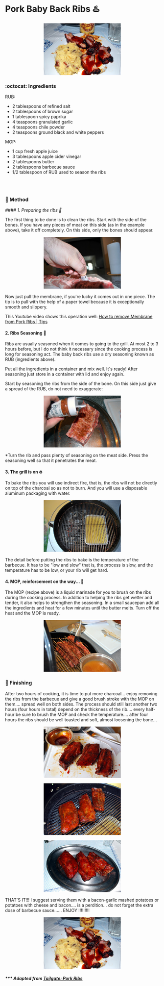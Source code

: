 # Pork Baby Back Ribs :hotsprings: 

<p align="center">
  <img alt="first-and-last" src="pics/pork-ribs/first-and-last.jpg" width="50%">
</p>

### :octocat: Ingredients

RUB:

- 2 tablespoons of refined salt
- 2 tablespoons of brown sugar
- 1 tablespoon spicy paprika
- 4 teaspoons granulated garlic 
- 4 teaspoons chile powder
- 2 teaspoons ground black and white peppers

MOP:
- 1 cup fresh apple juice
- 3 tablespoons apple cider vinegar
- 2 tablespoons butter
- 2 tablespoons barbecue sauce
- 1/2 tablespoon of RUB used to season the ribs
 
<br>
<br>

### :construction: Method

_#### 1.	Preparing the ribs 🔪_

The first thing to be done is to clean the ribs. Start with the side of the bones. If you have any pieces of meat on this side (as in the example above), take it off completely. On this side, only the bones should appear.

<p align="center">
  <img alt="first-and-last" src="pics/pork-ribs/second.jpg" width="50%">
</p>

Now just pull the membrane, if you're lucky it comes out in one piece. The tip is to pull with the help of a paper towel because it is exceptionally smooth and slippery.

This Youtube video shows this operation well: [How to remove Membrane from Pork Ribs | Tips](https://www.youtube.com/watch?v=d_fqJcc4n_I&t=35s)


#### 2. Ribs Seasoning 🧂

Ribs are usually seasoned when it comes to going to the grill. At most 2 to 3 hours before, but I do not think it necessary since the cooking process is long for seasoning act. The baby back ribs use a dry seasoning known as RUB (ingredients above).

Put all the ingredients in a container and mix well. It´s ready! After seasoning just store in a container with lid and enjoy again.

Start by seasoning the ribs from the side of the bone. On this side just give a spread of the RUB, do not need to exaggerate:

<p align="center">
  <img alt="first-and-last" src="pics/pork-ribs/third.jpg" width="50%">
</p>

*Turn the rib and pass plenty of seasoning on the meat side. Press the seasoning well so that it penetrates the meat.


#### 3.	The grill is on 🔥

To bake the ribs you will use indirect fire, that is, the ribs will not be directly on top of the charcoal so as not to burn. And you will use a disposable aluminum packaging with water.

<p align="center">
  <img alt="first-and-last" src="pics/pork-ribs/fourth.jpg" width="50%">
</p>

The detail before putting the ribs to bake is the temperature of the barbecue. It has to be "low and slow" that is, the process is slow, and the temperature has to be low, or your rib will get hard.


#### 4.	MOP, reinforcement on the way... 🍎

The MOP (recipe above) is a liquid marinade for you to brush on the ribs during the cooking process. In addition to helping the ribs get wetter and tender, it also helps to strengthen the seasoning.
In a small saucepan add all the ingredients and heat for a few minutes until the butter melts. Turn off the heat and the MOP is ready.

<p align="center">
  <img alt="first-and-last" src="pics/pork-ribs/fifth.jpg" width="50%">
</p>



### :spoon: Finishing

After two hours of cooking, it is time to put more charcoal... enjoy removing the ribs from the barbecue and give a good brush stroke with the MOP on them.... spread well on both sides.
The process should still last another two hours (four hours in total) depend on the thickness of the rib.... every half-hour be sure to brush the MOP and check the temperature.... after four hours the ribs should be well toasted and soft, almost loosening the bone...

<p align="center">
  <img alt="first-and-last" src="pics/pork-ribs/sixth.jpg" width="50%">
</p>

<p align="center">
  <img alt="first-and-last" src="pics/pork-ribs/seventh.jpg" width="50%">
</p>

<p align="center">
  <img alt="first-and-last" src="pics/pork-ribs/eigth.jpg" width="50%">
</p>

THAT´S IT!!! I suggest serving them with a bacon-garlic mashed potatoes or potatoes with cheese and bacon.... is a perdition… do not forget the extra dose of barbecue sauce...... ENJOY !!!!!!!!!

<p align="center">
  <img alt="first-and-last" src="pics/pork-ribs/first-and-last.jpg" width="50%">
</p>


##### *** Adapted from [Tailgate: Pork Ribs](http://tail-gate.blogspot.com/2008/11/pork-ribs.html)
